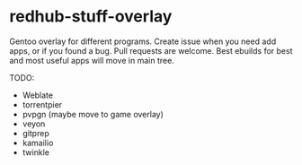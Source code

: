 # redhub-stuff-overlay
Gentoo overlay for different programs.
Create issue when you need add apps, or if you found a bug. Pull requests are welcome.
Best ebuilds for best and most useful apps will move in main tree.

TODO:
- Weblate
- torrentpier
- pvpgn (maybe move to game overlay)
- veyon
- gitprep
- kamailio
- twinkle
